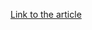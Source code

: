 [Link to the article](https://securityintelligence.com/posts/from-mega-to-giga-cross-version-comparison-of-top-megacortex-modifications/)

